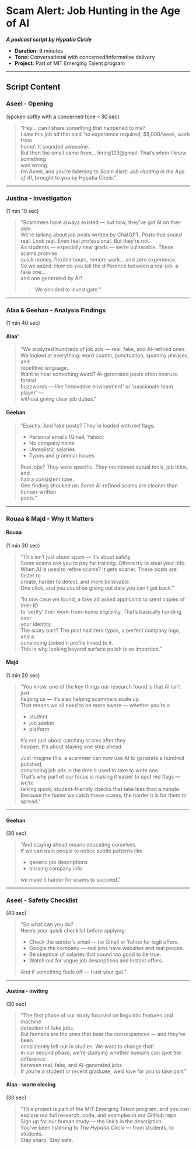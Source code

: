 # Scam Alert: Job Hunting in the Age of AI

***A podcast script by Hypatia Circle***

- **Duration:** 9 minutes
- **Tone:** Conversational with concerned/informative delivery
- **Project:** Part of MIT Emerging Talent program

---

## Script Content

### Aseel - Opening

(spoken softly with a concerned tone – 30 sec)

> "Hey... can I share something that happened to me?  
> I saw this job ad that said ‘no experience required, $5,000/week, work from  
> home’. It sounded awesome.  
> But then the email came from… hiring123@gmail. That’s when I knew something  
> was wrong.  
> I’m Aseel, and you’re listening to *Scam Alert: Job Hunting in the Age of AI*,
> brought to you by Hypatia Circle."

---

### Justina - Investigation

(1 min 10 sec)

> "Scammers have always existed — but now, they’ve got AI on their side.  
> We’re talking about job posts written by ChatGPT. Posts that sound real. Look
> real. Even feel professional. But they’re not.  
> As students — especially new grads — we’re vulnerable. These scams promise  
> quick money, flexible hours, remote work… and zero experience.  
> So we asked: How do you tell the difference between a real job, a fake one…  
> and one generated by AI?
> > We decided to investigate."
---

### Alaa & Geehan - Analysis Findings

(1 min 40 sec)

#### Alaa'

> "We analyzed hundreds of job ads — real, fake, and AI-refined ones.  
> We looked at everything: word counts, punctuation, spammy phrases, and  
> repetitive language.  
> Want to hear something weird? AI-generated posts often overuse formal  
> buzzwords — like 'innovative environment' or 'passionate team player' —  
> without giving clear job duties."

#### Geehan

> "Exactly. And fake posts? They’re loaded with red flags:  
>
> - Personal emails (Gmail, Yahoo)  
> - No company name  
> - Unrealistic salaries  
> - Typos and grammar issues  
>
> Real jobs? They were specific. They mentioned actual tools, job titles, and  
> had a consistent tone.  
> One finding shocked us: Some AI-refined scams are cleaner than human-written  
> posts."
---

### Rouaa & Majd - Why It Matters

#### Rouaa

(1 min 30 sec)

> "This isn’t just about spam — it’s about safety.  
> Some scams ask you to pay for training. Others try to steal your info.  
> When AI is used to refine scams? It gets scarier. These posts are faster to  
> create, harder to detect, and more believable.  
> One click, and you could be giving out data you can’t get back."  
>
> "In one case we found, a fake ad asked applicants to send copies of their ID  
> to ‘verify’ their work-from-home eligibility. That’s basically handing over  
> your identity.  
> The scary part? The post had zero typos, a perfect company logo, and a  
> convincing LinkedIn profile linked to it.  
> This is why looking beyond surface polish is so important."

#### Majd

(1 min 20 sec)

> "You know, one of the key things our research found is that AI isn’t just  
> helping us — it’s also helping scammers scale up.  
> That means we all need to be more aware — whether you’re a
>
> - student
> - job seeker
> - platform
>
> It’s not just about catching scams after they  
> happen. It’s about staying one step ahead.  
>
> Just imagine this: a scammer can now use AI to generate a hundred polished,  
> convincing job ads in the time it used to take to write one.  
> That’s why part of our focus is making it easier to spot red flags — we’re  
> talking quick, student-friendly checks that take less than a minute.  
> Because the faster we catch these scams, the harder it is for them to spread."

---

#### Geehan

 (30 sec)

> "And staying ahead means educating ourselves.  
> If we can train people to notice subtle patterns like
>
> - generic job descriptions
> - missing company info
>
> we make it harder for scams to succeed."

---

### Aseel - Safetly Checklist

(40 sec)

> "So what can you do?  
> Here’s your quick checklist before applying:  
>
> - Check the sender’s email — no Gmail or Yahoo for legit offers.  
> - Google the company — real jobs have websites and real people.  
> - Be skeptical of salaries that sound too good to be true.  
> - Watch out for vague job descriptions and instant offers.  
>
> And if something feels off — trust your gut."

---

#### Justina - inviting

(30 sec)

> "The first phase of our study focused on linguistic features and machine  
> detection of fake jobs.  
> But humans are the ones that bear the consequences — and they’ve been  
> consistently left out in studies. We want to change that!  
> In our second phase, we’re studying whether humans can spot the difference  
> between real, fake, and AI-generated jobs.  
> If you’re a student or recent graduate, we’d love for you to take part."

#### Alaa - warm closing

(30 sec)

> "This project is part of the MIT Emerging Talent program, and you can explore
> our full research, code, and examples in our GitHub repo.  
> Sign up for our human study — the link’s in the description.  
> You’ve been listening to *The Hypatia Circle* — from students, to students.  
> Stay sharp. Stay safe.
